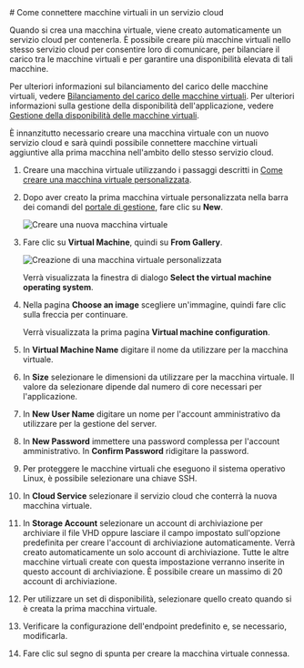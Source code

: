 <properties  authors="kathydav" editor="tysonn" manager="donaldg" />
# Come connettere macchine virtuali in un servizio cloud

Quando si crea una macchina virtuale, viene creato automaticamente un
servizio cloud per contenerla. È possibile creare più macchine virtuali
nello stesso servizio cloud per consentire loro di comunicare, per
bilanciare il carico tra le macchine virtuali e per garantire una
disponibilità elevata di tali macchine.

Per ulteriori informazioni sul bilanciamento del carico delle macchine
virtuali, vedere [Bilanciamento del carico delle macchine
virtuali](../load-balancing-vms/). Per ulteriori informazioni sulla
gestione della disponibilità dell'applicazione, vedere [Gestione della
disponibilità delle macchine virtuali](../manage-vm-availability/).

È innanzitutto necessario creare una macchina virtuale con un nuovo
servizio cloud e sarà quindi possibile connettere macchine virtuali
aggiuntive alla prima macchina nell'ambito dello stesso servizio cloud.

1.  Creare una macchina virtuale utilizzando i passaggi descritti in
    [Come creare una macchina virtuale
    personalizzata](../howto-custom-create-vm/).

2.  Dopo aver creato la prima macchina virtuale personalizzata nella
    barra dei comandi del [portale di gestione][1], fare clic su
    **New**.
    
    ![Creare una nuova macchina
    virtuale](./media/howto-connect-vm-cloud-service/Create.png)

3.  Fare clic su **Virtual Machine**, quindi su **From Gallery**.
    
    ![Creazione di una macchina virtuale
    personalizzata](./media/howto-connect-vm-cloud-service/CreateNew.png)
    
    Verrà visualizzata la finestra di dialogo **Select the virtual
    machine operating system**.

4.  Nella pagina **Choose an image** scegliere un'immagine, quindi fare
    clic sulla freccia per continuare.
    
    Verrà visualizzata la prima pagina **Virtual machine
    configuration**.

5.  In **Virtual Machine Name** digitare il nome da utilizzare per la
    macchina virtuale.

6.  In **Size** selezionare le dimensioni da utilizzare per la macchina
    virtuale. Il valore da selezionare dipende dal numero di core
    necessari per l'applicazione.

7.  In **New User Name** digitare un nome per l'account amministrativo
    da utilizzare per la gestione del server.

8.  In **New Password** immettere una password complessa per l'account
    amministrativo. In **Confirm Password** ridigitare la password.

9.  Per proteggere le macchine virtuali che eseguono il sistema
    operativo Linux, è possibile selezionare una chiave SSH.

10. In **Cloud Service** selezionare il servizio cloud che conterrà la
    nuova macchina virtuale.

11. In **Storage Account** selezionare un account di archiviazione per
    archiviare il file VHD oppure lasciare il campo impostato
    sull'opzione predefinita per creare l'account di archiviazione
    automaticamente. Verrà creato automaticamente un solo account di
    archiviazione. Tutte le altre macchine virtuali create con questa
    impostazione verranno inserite in questo account di archiviazione. È
    possibile creare un massimo di 20 account di archiviazione.

12. Per utilizzare un set di disponibilità, selezionare quello creato
    quando si è creata la prima macchina virtuale.

13. Verificare la configurazione dell'endpoint predefinito e, se
    necessario, modificarla.

14. Fare clic sul segno di spunta per creare la macchina virtuale
    connessa.



[1]: http://manage.windowsazure.com
